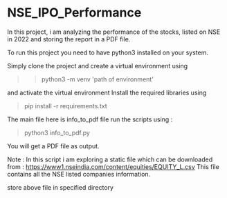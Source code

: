 # NSE_IPO_Performance

In this project, i am analyzing the performance of the stocks, listed on NSE in 2022 and storing the report in a PDF file.

To run this project you need to have python3 installed on your system.

Simply clone the project and create a virtual environment using

>> python3 -m venv 'path of environment'

and activate the virtual environment
Install the required libraries using 
> pip install -r requirements.txt

The main file here is info_to_pdf file
run the scripts using :
> python3 info_to_pdf.py

You will get a PDF file as output.

Note : In this script i am exploring a static file which can be downloaded from :
https://www1.nseindia.com/content/equities/EQUITY_L.csv
This file contains all the NSE listed companies information.

store above file in specified directory


